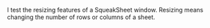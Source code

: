 I test the resizing features of a SqueakSheet window. Resizing means changing the number of rows or columns of a sheet.